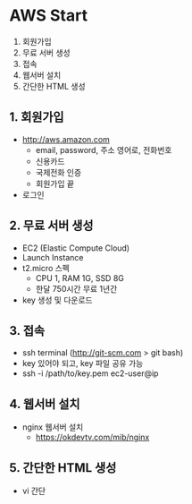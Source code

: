 # AWS Start

1. 회원가입
2. 무료 서버 생성
3. 접속
4. 웹서버 설치
5. 간단한 HTML 생성

## 1. 회원가입
- http://aws.amazon.com
  - email, password, 주소 영어로, 전화번호
  - 신용카드
  - 국제전화 인증
  - 회원가입 끝
- 로그인

## 2. 무료 서버 생성
- EC2 (Elastic Compute Cloud)
- Launch Instance
- t2.micro 스펙
  - CPU 1, RAM 1G, SSD 8G
  - 한달 750시간 무료 1년간
- key 생성 및 다운로드


## 3. 접속
- ssh terminal (http://git-scm.com > git bash)
- key 있어야 되고, key 파일 공유 가능
- ssh -i /path/to/key.pem ec2-user@ip

## 4. 웹서버 설치
- nginx 웹서버 설치
  - https://okdevtv.com/mib/nginx


## 5. 간단한 HTML 생성
- vi 간단

